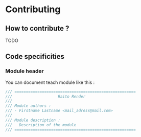 # Contributing

## How to contribute ?

TODO

## Code specificities

### Module header
You can document teach module like this :
```rs
/// =====================================================
///                    Raito Render
/// 
/// Module authors : 
/// - Firstname Lastname <mail_adress@mail.com>
/// 
/// Module description :
///   Description of the module
/// =====================================================
```
